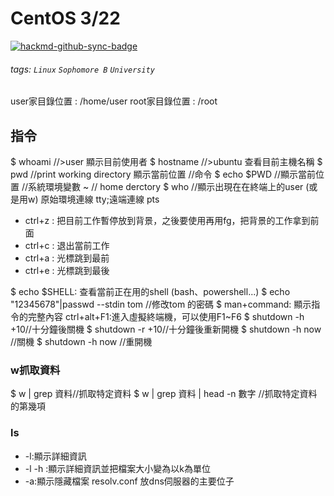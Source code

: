 # CentOS 3/22

[![hackmd-github-sync-badge](https://hackmd.io/SNXRXJaDTl2BZrMlunKoiA/badge)](https://hackmd.io/SNXRXJaDTl2BZrMlunKoiA)

###### tags: `Linux` `Sophomore B` `University`

user家目錄位置 : /home/user
root家目錄位置 : /root
## 指令
$ whoami //>user 顯示目前使用者
$ hostname //>ubuntu 查看目前主機名稱
$ pwd //print working directory 顯示當前位置 //命令
$ echo $PWD //顯示當前位置 //系統環境變數
~ // home derctory
$ who //顯示出現在在終端上的user (或是用w) 
原始環境連線 tty;遠端連線  pts
* ctrl+z : 把目前工作暫停放到背景，之後要使用再用fg，把背景的工作拿到前面
* ctrl+c : 退出當前工作
* ctrl+a : 光標跳到最前
* ctrl+e : 光標跳到最後

$ echo $SHELL: 查看當前正在用的shell (bash、powershell...)
$ echo "12345678"|passwd --stdin tom //修改tom 的密碼
$ man+command: 顯示指令的完整內容
ctrl+alt+F1:進入虛擬終端機，可以使用F1~F6
$ shutdown -h +10//十分鐘後關機
$ shutdown -r +10//十分鐘後重新開機
$ shutdown -h now //關機
$ shutdown -h now //重開機
### w抓取資料
$ w | grep 資料//抓取特定資料
$ w | grep 資料 | head -n 數字 //抓取特定資料的第幾項
### ls

* -l:顯示詳細資訊
* -l -h :顯示詳細資訊並把檔案大小變為以k為單位
* -a:顯示隱藏檔案
resolv.conf 放dns伺服器的主要位子

